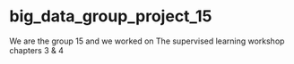 # big_data_group_project_15
We are the group 15 and we worked on The supervised learning workshop chapters 3 & 4
